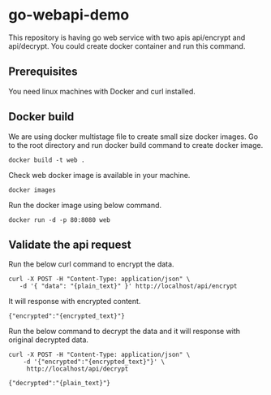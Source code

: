 # go-webapi-demo

  This repository is having go web service with two apis api/encrypt and api/decrypt. You could create docker container and run this command.

## Prerequisites

  You need linux machines with Docker and curl installed.

## Docker build

   We are using docker multistage file to create small size docker images. Go to the root directory and run docker build command to create docker image.

   ```
   docker build -t web .
   ```

   Check web docker image is available in your machine.
   ```
   docker images
   ```
   Run the docker image using below command.
   ```
   docker run -d -p 80:8080 web
   ```
## Validate the api request

   Run the below curl command to encrypt the data.
   ```
   curl -X POST -H "Content-Type: application/json" \
      -d '{ "data": "{plain_text}" }' http://localhost/api/encrypt
   ```
   It will response with encrypted content.
   ```
   {"encrypted":"{encrypted_text}"}
   ```
   Run the below command to decrypt the data and it will response with original decrypted data.
   ```
   curl -X POST -H "Content-Type: application/json" \
       -d '{"encrypted":"{encrypted_text}"}' \
        http://localhost/api/decrypt
   
   {"decrypted":"{plain_text}"}
   ```
